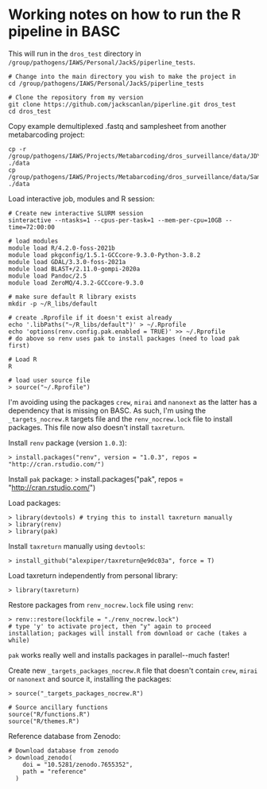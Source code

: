 # Working notes on how to run the R pipeline in BASC

This will run in the `dros_test` directory in `/group/pathogens/IAWS/Personal/JackS/piperline_tests`. 

    # Change into the main directory you wish to make the project in
    cd /group/pathogens/IAWS/Personal/JackS/piperline_tests

    # Clone the repository from my version
    git clone https://github.com/jackscanlan/piperline.git dros_test
    cd dros_test

Copy example demultiplexed .fastq and samplesheet from another metabarcoding project:

    cp -r /group/pathogens/IAWS/Projects/Metabarcoding/dros_surveillance/data/JDYG3 ./data
    cp /group/pathogens/IAWS/Projects/Metabarcoding/dros_surveillance/data/SampleSheet_JDYG3.csv ./data

Load interactive job, modules and R session:

    # Create new interactive SLURM session
    sinteractive --ntasks=1 --cpus-per-task=1 --mem-per-cpu=10GB --time=72:00:00

    # load modules
    module load R/4.2.0-foss-2021b
    module load pkgconfig/1.5.1-GCCcore-9.3.0-Python-3.8.2
    module load GDAL/3.3.0-foss-2021a
    module load BLAST+/2.11.0-gompi-2020a
    module load Pandoc/2.5
    module load ZeroMQ/4.3.2-GCCcore-9.3.0

    # make sure default R library exists
    mkdir -p ~/R_libs/default

    # create .Rprofile if it doesn't exist already
    echo '.libPaths("~/R_libs/default")' > ~/.Rprofile
    echo 'options(renv.config.pak.enabled = TRUE)' >> ~/.Rprofile
    # do above so renv uses pak to install packages (need to load pak first)

    # Load R
    R

    # load user source file
    > source("~/.Rprofile")

I'm avoiding using the packages `crew`, `mirai` and `nanonext` as the latter has a dependency that is missing on BASC. As such, I'm using the `_targets_nocrew.R` targets file and the `renv_nocrew.lock` file to install packages. This file now also doesn't install `taxreturn`.

Install `renv` package (version `1.0.3`):

    > install.packages("renv", version = "1.0.3", repos = "http://cran.rstudio.com/")

Install `pak` package:
    > install.packages("pak", repos = "http://cran.rstudio.com/")

Load packages:

    > library(devtools) # trying this to install taxreturn manually
    > library(renv)
    > library(pak)

Install `taxreturn` manually using `devtools`:

    > install_github("alexpiper/taxreturn@e9dc03a", force = T)

Load taxreturn independently from personal library:

    > library(taxreturn)

Restore packages from `renv_nocrew.lock` file using `renv`:

    > renv::restore(lockfile = "./renv_nocrew.lock")
    # type 'y' to activate project, then "y" again to proceed installation; packages will install from download or cache (takes a while)

`pak` works really well and installs packages in parallel--much faster!

Create new `_targets_packages_nocrew.R` file that doesn't contain `crew`, `mirai` or `nanonext` and source it, installing the packages:

    > source("_targets_packages_nocrew.R")
    
    # Source ancillary functions
    source("R/functions.R")
    source("R/themes.R")

Reference database from Zenodo:

    # Download database from zenodo
    > download_zenodo(
        doi = "10.5281/zenodo.7655352",
        path = "reference"
      )
